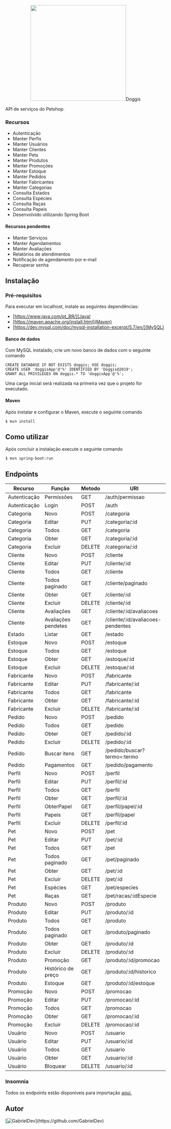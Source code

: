 <p style="text-align:center">
  <img src="https://bitbucket.org/GabrielDev/tcc-pucminas/raw/89c616fc4fa9eddf868951ac9aba12afb89fe95b/docs/doggis.png" width="300px/>
</p>

# Doggis

API de serviços do Petshop.


### Recursos

 * Autenticação
 * Manter Perfis
 * Manter Usuários
 * Manter Clientes
 * Manter Pets
 * Manter Produtos
 * Manter Promoçōes
 * Manter Estoque
 * Manter Pedidos
 * Manter Fabricantes
 * Manter Categorias
 * Consulta Estados
 * Consulta Espécies
 * Consulta Raças
 * Consulta Papeis
 * Desenvolvido utilizando Spring Boot

#### Recursos pendentes
 * Manter Serviços
 * Manter Agendamentos
 * Manter Avaliaçōes
 * Relatórios de atendimentos
 * Notificação de agendamento por e-mail
 * Recuperar senha


## Instalação

### Pré-requisitos

Para executar em localhost, instale as seguintes dependências:

 * [https://www.java.com/pt_BR/](Java)
 * [https://maven.apache.org/install.html](Maven)
 * [https://dev.mysql.com/doc/mysql-installation-excerpt/5.7/en/](MySQL)

#### Banco de dados

Com MySQL instalado, crie um novo banco de dados com o seguinte comando
```
CREATE DATABASE IF NOT EXISTS doggis; USE doggis;
CREATE USER 'doggisApp'@'%' IDENTIFIED BY 'Doggis@2019';
GRANT ALL PRIVILEGES ON doggis.* TO 'doggisApp'@'%';
```

Uma carga inicial será realizada na primeira vez que o projeto for executado.

#### Maven
Após instalar e configurar o Maven, execute o seguinte comando
```
$ mvn install
```

## Como utilizar

Após concluir a instalação execute o seguinte comando

```
$ mvn spring-boot:run
```


## Endpoints
| Recurso      | Função              | Metodo | URI                               |
|--------------|---------------------|--------|-----------------------------------|
| Autenticação | Permissōes          | GET    | /auth/permissao                   |
| Autenticação | Login               | POST   | /auth                             |
| Categoria    | Novo                | POST   | /categoria                        |
| Categoria    | Editar              | PUT    | /categoria/:id                    |
| Categoria    | Todos               | GET    | /categoria                        |
| Categoria    | Obter               | GET    | /categoria/:id                    |
| Categoria    | Excluir             | DELETE | /categoria/:id                    |
| Cliente      | Novo                | POST   | /cliente                          |
| Cliente      | Editar              | PUT    | /cliente/:id                      |
| Cliente      | Todos               | GET    | /cliente                          |
| Cliente      | Todos paginado      | GET    | /cliente/paginado                 |
| Cliente      | Obter               | GET    | /cliente/:id                      |
| Cliente      | Excluir             | DELETE | /cliente/:id                      |
| Cliente      | Avaliaçōes          | GET    | /cliente/:id/avaliacoes           |
| Cliente      | Avaliaçōes pendetes | GET    | /cliente/:id/avaliacoes-pendentes |
| Estado       | Listar              | GET    | /estado                           |
| Estoque      | Novo                | POST   | /estoque                          |
| Estoque      | Todos               | GET    | /estoque                          |
| Estoque      | Obter               | GET    | /estoque/:id                      |
| Estoque      | Excluir             | DELETE | /estoque/:id                      |
| Fabricante   | Novo                | POST   | /fabricante                       |
| Fabricante   | Editar              | PUT    | /fabricante/:id                   |
| Fabricante   | Todos               | GET    | /fabricante                       |
| Fabricante   | Obter               | GET    | /fabricante/:id                   |
| Fabricante   | Excluir             | DELETE | /fabricante/:id                   |
| Pedido       | Novo                | POST   | /pedido                           |
| Pedido       | Todos               | GET    | /pedido                           |
| Pedido       | Obter               | GET    | /pedido/:id                       |
| Pedido       | Excluir             | DELETE | /pedido/:id                       |
| Pedido       | Buscar itens        | GET    | /pedido/buscar?termo=:termo       |
| Pedido       | Pagamentos          | GET    | /pedido/pagamento                 |
| Perfil       | Novo                | POST   | /perfil                           |
| Perfil       | Editar              | PUT    | /perfil/:id                       |
| Perfil       | Todos               | GET    | /perfil                           |
| Perfil       | Obter               | GET    | /perfil/:id                       |
| Perfil       | ObterPapel          | GET    | /perfil/papel/:id                 |
| Perfil       | Papeis              | GET    | /perfil/papel                     |
| Perfil       | Excluir             | DELETE | /perfil/:id                       |
| Pet          | Novo                | POST   | /pet                              |
| Pet          | Editar              | PUT    | /pet/:id                          |
| Pet          | Todos               | GET    | /pet                              |
| Pet          | Todos paginado      | GET    | /pet/paginado                     |
| Pet          | Obter               | GET    | /pet/:id                          |
| Pet          | Excluir             | DELETE | /pet/:id                          |
| Pet          | Espécies            | GET    | /pet/especies                     |
| Pet          | Raças               | GET    | /pet/racas/:idEspecie             |
| Produto      | Novo                | POST   | /produto                          |
| Produto      | Editar              | PUT    | /produto/:id                      |
| Produto      | Todos               | GET    | /produto                          |
| Produto      | Todos paginado      | GET    | /produto/paginado                 |
| Produto      | Obter               | GET    | /produto/:id                      |
| Produto      | Excluir             | DELETE | /produto/:id                      |
| Produto      | Promoção            | GET    | /produto/:id/promocao             |
| Produto      | Histórico de preço  | GET    | /produto/:id/historico            |
| Produto      | Estoque             | GET    | /produto/:id/estoque              |
| Promoção     | Novo                | POST   | /promocao                         |
| Promoção     | Editar              | PUT    | /promocao/:id                     |
| Promoção     | Todos               | GET    | /promocao                         |
| Promoção     | Obter               | GET    | /promocao/:id                     |
| Promoção     | Excluir             | DELETE | /promocao/:id                     |
| Usuário      | Novo                | POST   | /usuario                          |
| Usuário      | Editar              | PUT    | /usuario/:id                      |
| Usuário      | Todos               | GET    | /usuario                          |
| Usuário      | Obter               | GET    | /usuario/:id                      |
| Usuário      | Bloquear            | DELETE | /usuario/:id                      |

### Insomnia
Todos os endpoints estão disponíveis para importação [aqui.](https://bitbucket.org/GabrielDev/tcc-pucminas/src/master/docs/Insomnia.json)

## Autor

[![GabrielDev](https://avatars0.githubusercontent.com/u/5470572?s=115&v=4")](https://github.com/GabrielDev)
